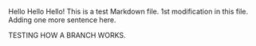 Hello Hello Hello!
This is a test Markdown file.
1st modification in this file.
Adding one more sentence here.


TESTING HOW A BRANCH WORKS.